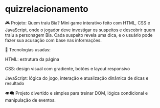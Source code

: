 # quizrelacionamento
🎮 Projeto: Quem traiu Bia?
Mini game interativo feito com HTML, CSS e JavaScript, onde o jogador deve investigar os suspeitos e descobrir quem traiu a personagem Bia. Cada suspeito revela uma dica, e o usuário pode fazer sua acusação com base nas informações.

🔧 Tecnologias usadas:

HTML: estrutura da página

CSS: design visual com gradiente, botões e layout responsivo

JavaScript: lógica do jogo, interação e atualização dinâmica de dicas e resultado

👁️‍🗨️ Projeto divertido e simples para treinar DOM, lógica condicional e manipulação de eventos.
